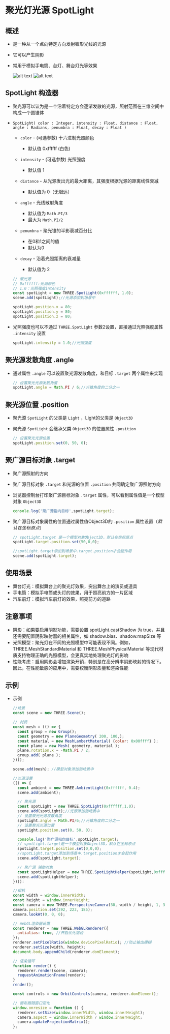 # 聚光灯光源 SpotLight

## 概述

+ 是一种从一个点向特定方向发射锥形光线的光源
+ 它可以产生阴影
+ 常用于模拟手电筒、台灯、舞台灯光等效果

  ![alt text](images/光源分类.jpg)
  ![alt text](images/聚光灯光源.png)

## SpotLight 构造器

+ 聚光源可以认为是一个沿着特定方会逐渐发散的光源，照射范围在三维空间中构成一个圆锥体

+ `SpotLight( color : Integer, intensity : Float, distance : Float, angle : Radians, penumbra : Float, decay : Float )`

  + `color` - (可选参数) 十六进制光照颜色

    + 默认值 0xffffff (白色)

  + `intensity` - (可选参数) 光照强度

    + 默认值 1

  + `distance` - 从光源发出光的最大距离，其强度根据光源的距离线性衰减

    + 默认值为 0（无限远）

  + `angle` - 光线散射角度

    + 默认值为 `Math.PI/3`
    + 最大为 `Math.PI/2`

  + `penumbra` - 聚光锥的半影衰减百分比

    + 在0和1之间的值
    + 默认为0

  + `decay` - 沿着光照距离的衰减量

    + 默认值为 2

  ```js
  // 聚光源
  // 0xffffff:光源颜色
  // 1.0：光照强度intensity
  const spotLight = new THREE.SpotLight(0xffffff, 1.0);
  scene.add(spotLight);//光源添加到场景中

  spotLight.position.x = 80;
  spotLight.position.y = 80;
  spotLight.position.z = 80;
  ```

+ 光照强度也可以不通过 `THREE.SpotLight` 参数2设置，直接通过光照强度属性 `.intensity` 设置

  ```js
  spotLight.intensity = 1.0;//光照强度
  ```

## 聚光源发散角度 .angle

+ 通过属性 `.angle` 可以设置聚光源发散角度，和目标 `.target` 两个属性来实现

  ```js
  // 设置聚光光源发散角度
  spotLight.angle = Math.PI / 6;//光锥角度的二分之一
  ```

## 聚光源位置 .position

+ 聚光源 `SpotLight` 的父类是 `Light` ，Light的父类是 `Object3D`
+ 聚光源 `SpotLight` 会继承父类 `Object3D` 的位置属性 `.position`

  ```js
  // 设置聚光光源位置
  spotLight.position.set(0, 50, 0);
  ```

## 聚广源目标对象 .target

+ 聚广源照射的方向

+ 聚广源目标对象 `.target` 和光源的位置 `.position` 共同确定聚广源照射方向

+ 浏览器控制台打印聚广源目标对象 `.target` 属性，可以看到属性值是一个模型对象 `Object3D`

  ```js
  console.log('聚广源指向目标',spotLight.target);
  ```

+ 聚广源目标对象属性的位置通过属性值Object3D的 `.position` 属性设置（*默认在坐标原点*）

  ```js
  // spotLight.target 是一个模型对象Object3D，默认在坐标原点
  spotLight.target.position.set(50,0,0);

  //spotLight.target添加到场景中.target.position才会起作用
  scene.add(spotLight.target);
  ```

## 使用场景

+ 舞台灯光：模拟舞台上的聚光灯效果，突出舞台上的演员或道具
+ 手电筒：模拟手电筒或头灯的效果，用于照亮前方的一片区域
+ 汽车前灯：模拟汽车前灯的效果，照亮前方的道路

## 注意事项

+ 阴影：如果要启用阴影功能，需要设置 spotLight.castShadow 为 true，并且还需要配置阴影映射器的相关属性，如 shadow.bias、shadow.mapSize 等
+ 光照模型：聚光灯在不同的光照模型中可能表现不同。例如，THREE.MeshStandardMaterial 和 THREE.MeshPhysicalMaterial 等现代材质支持物理正确的光照模型，会更真实地处理聚光灯的影响
+ 性能考虑：启用阴影会增加渲染开销，特别是在高分辨率阴影映射的情况下。因此，在性能敏感的应用中，需要权衡阴影质量和渲染性能

## 示例

+ 示例

  ```js
  //场景
  const scene = new THREE.Scene();

  // 材质
  const mesh = (() => {
    const group = new Group();
    const geometry = new PlaneGeometry( 200, 100,);
    const material = new MeshLambertMaterial( {color: 0x00ffff} );
    const plane = new Mesh( geometry, material );
    plane.rotation.x = -Math.PI / 2;
    group.add( plane );
  })();

  scene.add(mesh); //模型对象添加到场景中

  //光源设置
  (() => {
    const ambient = new THREE.AmbientLight(0xffffff, 0.4);
    scene.add(ambient);

    // 聚光源
    const spotLight = new THREE.SpotLight(0xffffff,1.0);
    scene.add(spotLight);//光源添加到场景中
    // 设置聚光光源发散角度
    spotLight.angle = Math.PI/6;//光锥角度的二分之一
    // 设置聚光光源位置
    spotLight.position.set(0, 50, 0);

    console.log('聚广源指向目标',spotLight.target);
    // spotLight.target是一个模型对象Object3D，默认在坐标原点
    spotLight.target.position.set(0,0,0);
    //spotLight.target添加到场景中.target.position才会起作用
    scene.add(spotLight.target);

    // 聚广源 辅助对象
    const spotLightHelper = new THREE.SpotLightHelper(spotLight,0xffffff)
    scene.add(spotLightHelper);
  })():

  //相机
  const width = window.innerWidth;
  const height = window.innerHeight;
  const camera = new THREE.PerspectiveCamera(30, width / height, 1, 3000);
  camera.position.set(292, 223, 185);
  camera.lookAt(0, 0, 0);

  // WebGL渲染器设置
  const renderer = new THREE.WebGLRenderer({
    antialias: true, //开启优化锯齿
  });
  renderer.setPixelRatio(window.devicePixelRatio); //防止输出模糊
  renderer.setSize(width, height);
  document.body.appendChild(renderer.domElement);

  // 渲染循环
  function render() {
    renderer.render(scene, camera);
    requestAnimationFrame(render);
  }
  render();

  const controls = new OrbitControls(camera, renderer.domElement);

  // 画布跟随窗口变化
  window.onresize = function () {
    renderer.setSize(window.innerWidth, window.innerHeight);
    camera.aspect = window.innerWidth / window.innerHeight;
    camera.updateProjectionMatrix();
  };
  ```
